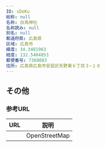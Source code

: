 ```yaml
---
ID: sDoKu
総称: null
名称: 白鳥神社
名称読み: null
別名: null
都道府県: 広島県
区域: 広島市
緯度: 34.3481963
経度: 132.5404853
郵便番号: 7360083
住所: 広島県広島市安芸区矢野東６丁目３−１８
---
```


## その他

### 参考URL

| URL | 説明          |
| --- | ------------- |
|     | OpenStreetMap |
